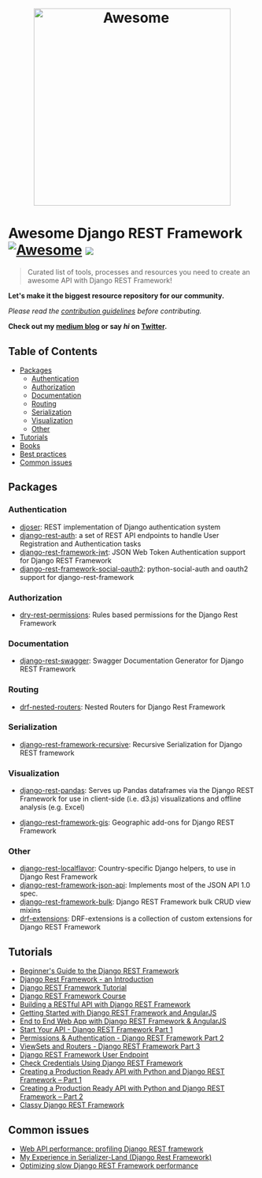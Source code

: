 <h1 align="center">
	<img width="400" src="https://cdn.rawgit.com/sindresorhus/awesome/master/media/logo.svg" alt="Awesome">
</h1>

# Awesome Django REST Framework [![Awesome](https://cdn.rawgit.com/sindresorhus/awesome/d7305f38d29fed78fa85652e3a63e154dd8e8829/media/badge.svg)](https://github.com/sindresorhus/awesome) ![](https://img.shields.io/badge/nioperas06-approved-brightgreen.svg)

> Curated list of tools, processes and resources you need to create an awesome API with Django REST Framework!

**Let's make it the biggest resource repository for our community.**

*Please read the [contribution guidelines](contributing.md) before contributing.*

**Check out my [medium blog](https://medium.com/@nioperas06/) or say *hi* on [Twitter](https://twitter.com/nioperas06).**

## Table of Contents

- [Packages](#packages)
  - [Authentication](#authentification)
  - [Authorization](#authorization)
  - [Documentation](#documentation)
  - [Routing](#routing)
  - [Serialization](#serialization)
  - [Visualization](#visualization)
  - [Other](#other)
- [Tutorials](#tutorials)
- [Books](#books)
- [Best practices](#bestpractices)
- [Common issues](#commonissues)

## Packages

  ### Authentication
  * [djoser](https://github.com/sunscrapers/djoser): REST implementation of Django authentication system
  * [django-rest-auth](https://github.com/Tivix/django-rest-auth/): a set of REST API endpoints to handle User Registration and Authentication tasks
  * [django-rest-framework-jwt](https://github.com/GetBlimp/django-rest-framework-jwt/): JSON Web Token Authentication support for Django REST Framework
  * [django-rest-framework-social-oauth2](https://github.com/PhilipGarnero/django-rest-framework-social-oauth2): python-social-auth and oauth2 support for django-rest-framework

  ### Authorization

  * [dry-rest-permissions](https://github.com/dbkaplan/dry-rest-permissions): Rules based permissions for the Django Rest Framework

  ### Documentation
  * [django-rest-swagger](https://github.com/marcgibbons/django-rest-swagger): Swagger Documentation Generator for Django REST Framework

  ### Routing

  * [drf-nested-routers](https://github.com/alanjds/drf-nested-routers): Nested Routers for Django Rest Framework

  ### Serialization
  * [django-rest-framework-recursive](https://github.com/heywbj/django-rest-framework-recursive/): Recursive Serialization for Django REST framework

  ### Visualization

  * [django-rest-pandas](https://github.com/wq/django-rest-pandas): Serves up Pandas dataframes via the Django REST Framework for use in client-side (i.e. d3.js) visualizations and offline analysis (e.g. Excel)

  * [django-rest-framework-gis](https://github.com/djangonauts/django-rest-framework-gis): Geographic add-ons for Django REST Framework

  ### Other
  * [django-rest-localflavor](https://github.com/gilsondev/django-rest-localflavor/): Country-specific Django helpers, to use in Django Rest Framework
  * [django-rest-framework-json-api](https://github.com/django-json-api/django-rest-framework-json-api): Implements most of the JSON API 1.0 spec.
  * [django-rest-framework-bulk](https://github.com/miki725/django-rest-framework-bulk): Django REST Framework bulk CRUD view mixins
  * [drf-extensions](https://github.com/chibisov/drf-extensions): DRF-extensions is a collection of custom extensions for Django REST Framework

  ## Tutorials
  * [Beginner's Guide to the Django REST Framework](https://code.tutsplus.com/tutorials/beginners-guide-to-the-django-rest-framework--cms-19786)
  * [Django Rest Framework - an Introduction](https://realpython.com/blog/python/django-rest-framework-quick-start/)
  * [Django REST Framework Tutorial](https://tests4geeks.com/django-rest-framework-tutorial/)
  * [Django REST Framework Course](https://teamtreehouse.com/library/django-rest-framework)
  * [Building a RESTful API with Django REST Framework](http://agiliq.com/blog/2014/12/building-a-restful-api-with-django-rest-framework/)
  * [Getting Started with Django REST Framework and AngularJS](http://blog.kevinastone.com/getting-started-with-django-rest-framework-and-angularjs.html)
  * [End to End Web App with Django REST Framework & AngularJS](http://mourafiq.com/2013/07/01/end-to-end-web-app-with-django-angular-1.html)
  * [Start Your API - Django REST Framework Part 1](https://godjango.com/41-start-your-api-django-rest-framework-part-1/)
  * [Permissions & Authentication - Django REST Framework Part 2](https://godjango.com/43-permissions-authentication-django-rest-framework-part-2/)
  * [ViewSets and Routers - Django REST Framework Part 3](https://godjango.com/45-viewsets-and-routers-django-rest-framework-part-3/)
  * [Django REST Framework User Endpoint](http://richardtier.com/2014/02/25/django-rest-framework-user-endpoint/)
  * [Check Credentials Using Django REST Framework](http://richardtier.com/2014/03/06/110/)
  * [Creating a Production Ready API with Python and Django REST Framework – Part 1](https://www.andreagrandi.it/2016/09/28/creating-production-ready-api-python-django-rest-framework-part-1/)
  * [Creating a Production Ready API with Python and Django REST Framework – Part 2](https://www.andreagrandi.it/2016/10/01/creating-a-production-ready-api-with-python-and-django-rest-framework-part-2/)
  * [Classy Django REST Framework](http://www.cdrf.co/)

  ## Common issues
  * [Web API performance: profiling Django REST framework](https://www.dabapps.com/blog/api-performance-profiling-django-rest-framework/)
  * [My Experience in Serializer-Land (Django Rest Framework)](http://blog.traintracks.io/my-experience-in-serializer-land-django-rest-framework/)
  * [Optimizing slow Django REST Framework performance](http://ses4j.github.io/2015/11/23/optimizing-slow-django-rest-framework-performance/)
